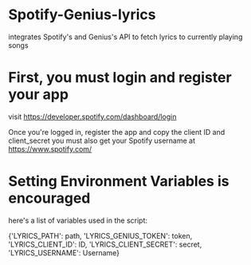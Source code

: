 # Spotify-Genius-lyrics
integrates Spotify's and Genius's API to fetch lyrics to currently playing songs

# First, you must login and register your app
visit https://developer.spotify.com/dashboard/login

Once you're logged in, register the app and copy the client ID and client_secret
you must also get your Spotify username at https://www.spotify.com/

# Setting Environment Variables is encouraged
here's a list of variables used in the script:

{'LYRICS_PATH': path, 'LYRICS_GENIUS_TOKEN': token, 'LYRICS_CLIENT_ID': ID, 'LYRICS_CLIENT_SECRET': secret, 'LYRICS_USERNAME': Username}

#